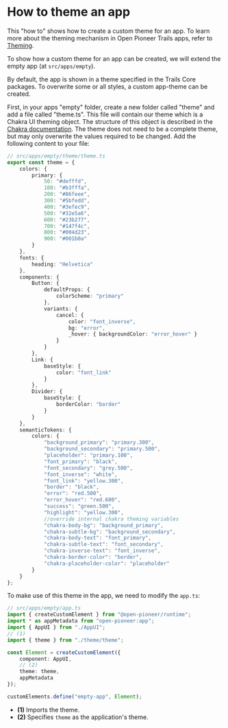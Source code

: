 # How to theme an app

This "how to" shows how to create a custom theme for an app. To learn more about the theming
mechanism in Open Pioneer Trails apps, refer to [Theming](../reference/Theming.md).

To show how a custom theme for an app can be created, we will extend the empty app
(at `src/apps/empty`).

By default, the app is shown in a theme specified in the Trails Core packages.
To overwrite some or all styles, a custom app-theme can be created.

First, in your apps "empty" folder, create a new folder called "theme" and add a file
called "theme.ts". This file will contain our theme which is a Chakra UI theming object.
The structure of this object is described in the [Chakra documentation](https://chakra-ui.com/docs/styled-system/theme).
The theme does not need to be a complete theme, but may only overwrite the values
required to be changed. Add the following content to your file:

```ts
// src/apps/empty/theme/theme.ts
export const theme = {
    colors: {
        primary: {
            50: "#defffd",
            100: "#b3fffa",
            200: "#86feee",
            300: "#5bfedd",
            400: "#3efec9",
            500: "#32e5a6",
            600: "#23b277",
            700: "#147f4c",
            800: "#004d23",
            900: "#001b0a"
        }
    },
    fonts: {
        heading: "Helvetica"
    },
    components: {
        Button: {
            defaultProps: {
                colorScheme: "primary"
            },
            variants: {
                cancel: {
                    color: "font_inverse",
                    bg: "error",
                    _hover: { backgroundColor: "error_hover" }
                }
            }
        },
        Link: {
            baseStyle: {
                color: "font_link"
            }
        },
        Divider: {
            baseStyle: {
                borderColor: "border"
            }
        }
    },
    semanticTokens: {
        colors: {
            "background_primary": "primary.300",
            "background_secondary": "primary.500",
            "placeholder": "primary.100",
            "font_primary": "black",
            "font_secondary": "grey.500",
            "font_inverse": "white",
            "font_link": "yellow.300",
            "border": "black",
            "error": "red.500",
            "error_hover": "red.600",
            "success": "green.500",
            "highlight": "yellow.300",
            //override internal chakra theming variables
            "chakra-body-bg": "background_primary",
            "chakra-subtle-bg": "background_secondary",
            "chakra-body-text": "font_primary",
            "chakra-subtle-text": "font_secondary",
            "chakra-inverse-text": "font_inverse",
            "chakra-border-color": "border",
            "chakra-placeholder-color": "placeholder"
        }
    }
};
```

To make use of this theme in the app, we need to modify the `app.ts`:

```ts
// src/apps/empty/app.ts
import { createCustomElement } from "@open-pioneer/runtime";
import * as appMetadata from "open-pioneer:app";
import { AppUI } from "./AppUI";
// (1)
import { theme } from "./theme/theme";

const Element = createCustomElement({
    component: AppUI,
    // (2)
    theme: theme,
    appMetadata
});

customElements.define("empty-app", Element);
```

-   **(1)** Imports the theme.
-   **(2)** Specifies `theme` as the application's theme.

